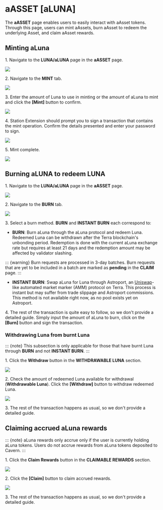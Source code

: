 # aASSET \[aLUNA]

The **aASSET** page enables users to easily interact with aAsset tokens. Through this page, users can mint aAssets, burn aAsset to redeem the underlying Asset, and claim aAsset rewards.

## Minting aLuna

1\. Navigate to the **LUNA/aLUNA** page in the **aASSET** page.

![](../../assets/Mint-1.png)

2\. Navigate to the **MINT** tab.&#x20;

![](../../assets/Mint-2.png)

3\. Enter the amount of Luna to use in minting or the amount of aLuna to mint and click the **\[Mint]** button to confirm.

![](../../assets/Mint-3.png)

4\. Station Extension should prompt you to sign a transaction that contains the mint operation. Confirm the details presented and enter your password to sign.

![](../../assets/Mint-4.png)

5\. Mint complete.

![](../../assets/Mint-5.png)

## Burning aLUNA to redeem LUNA

1\. Navigate to the **LUNA/aLUNA** page in the **aASSET** page.

![](../../assets/Burn-1.png)

2\. Navigate to the **BURN** tab.&#x20;

![](../../assets/Burn-2.png)

3\. Select a burn method. **BURN** and **INSTANT BURN** each correspond to:

* **BURN**: Burn aLuna through the aLuna protocol and redeem Luna. Redeemed Luna can be withdrawn after the Terra blockchain's unbonding period. Redemption is done with the current aLuna exchange rate but requires at least 21 days and the redemption amount may be affected by validator slashing.

::: {warning}
Burn requests are processed in 3-day batches. Burn requests that are yet to be included in a batch are marked as **pending** in the **CLAIM** page.
:::


* **INSTANT BURN**: Swap aLuna for Luna through Astroport, an [Uniswap](https://uniswap.org)-like automated market marker (AMM) protocol on Terra. This process is instant but may suffer from trade slippage and Astroport commissions. This method is not available right now, as no pool exists yet on Astroport.

4\. The rest of the transaction is quite easy to follow, so we don't provide a detailed guide. Simply input the amount of aLuna to burn, click on the **\[Burn]** button and sign the transaction.

### Withdrawing Luna from burnt Luna

::: {note}
This subsection is only applicable for those that have burnt Luna through **BURN** and not **INSTANT BURN**.
:::

1\. Click the **Withdraw** button in the **WITHDRAWABLE LUNA** section.

![](../../assets/Withdraw-burnt-aLuna-1.png)

2\. Check the amount of redeemed Luna available for withdrawal (**Withdrawable Luna**). Click the **\[Withdraw]** button to withdraw redeemed Luna.

![](../../assets/Withdraw-burnt-aLuna-2.png)

3\. The rest of the transaction happens as usual, so we don't provide a detailed guide. 

## Claiming accrued aLuna rewards

::: {note}
aLuna rewards only accrue only if the user is currently holding aLuna tokens. Users do not accrue rewards from aLuna tokens deposited to Cavern.
:::

1\. Click the **Claim Rewards** button in the **CLAIMABLE REWARDS** section.

![](../../assets/Claim-Rewards-1.png)

2\. Click the **\[Claim]** button to claim accrued rewards.

![](../../assets/Claim-Rewards-2.png)

3\. The rest of the transaction happens as usual, so we don't provide a detailed guide. 
